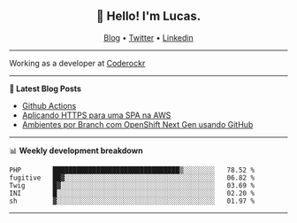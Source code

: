 <h2 align="center">👋 Hello! I'm Lucas.</h2>
<p align="center">
  <a href="https://www.lucassabreu.net.br/">Blog</a> •
  <a href="https://twitter.com/lucassabreu">Twitter</a> •
  <a href="https://www.linkedin.com/in/lucassantosabreu/">Linkedin</a>
</p>

---

Working as a developer at [Coderockr](https://github.com/Coderockr)

---

**📝 Latest Blog Posts**

<!-- BLOG-POST-LIST:START -->
- [Github Actions](https://www.lucassabreu.net.br/post/github-actions/)
- [Aplicando HTTPS para uma SPA na AWS](https://www.lucassabreu.net.br/post/aplicando-https-para-uma-spa-na-aws/)
- [Ambientes por Branch com OpenShift Next Gen usando GitHub](https://www.lucassabreu.net.br/post/ambientes-por-branch-com-openshift-next-gen-usando-github/)
<!-- BLOG-POST-LIST:END -->

---

📊 **Weekly development breakdown**
<!--START_SECTION:waka-->
```text
PHP        ████████████████████████████████▒░░░░░░░░   78.52 % 
fugitive   ██▓░░░░░░░░░░░░░░░░░░░░░░░░░░░░░░░░░░░░░░   06.82 % 
Twig       █▓░░░░░░░░░░░░░░░░░░░░░░░░░░░░░░░░░░░░░░░   03.69 % 
INI        █░░░░░░░░░░░░░░░░░░░░░░░░░░░░░░░░░░░░░░░░   02.20 % 
sh         ▓░░░░░░░░░░░░░░░░░░░░░░░░░░░░░░░░░░░░░░░░   01.97 % 
```
<!--END_SECTION:waka-->

---
